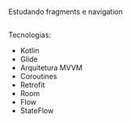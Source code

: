 Estudando fragments e navigation

##

Tecnologias:
- Kotlin
- Glide
- Arquitetura MVVM
- Coroutines
- Retrofit
- Room
- Flow
- StateFlow

##
